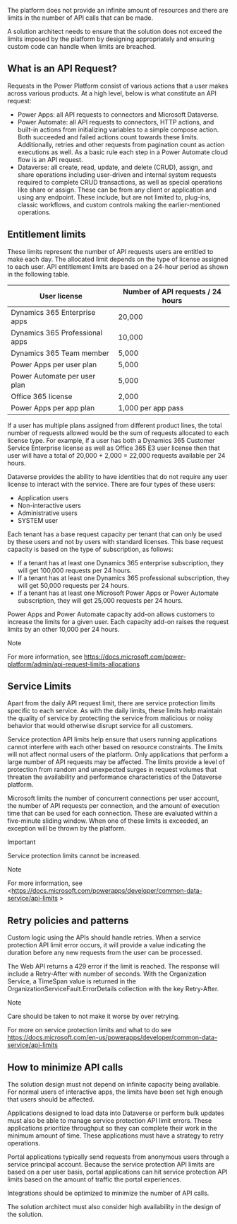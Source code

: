 The platform does not provide an infinite amount of resources and there are limits in the number of API calls that can be made.

A solution architect needs to ensure that the solution does not exceed the limits imposed by the platform by designing appropriately and ensuring custom code can handle when limits are breached.

## What is an API Request?

Requests in the Power Platform consist of various actions that a user makes across various products. At a high level, below is what constitute an API request:

- Power Apps: all API requests to connectors and Microsoft Dataverse.
- Power Automate: all API requests to connectors, HTTP actions, and built-in actions from initializing variables to a simple compose action. Both succeeded and failed actions count towards these limits. Additionally, retries and other requests from pagination count as action executions as well. As a basic rule each step in a Power Automate cloud flow is an API request.
- Dataverse: all create, read, update, and delete (CRUD), assign, and share operations including user-driven and internal system requests required to complete CRUD transactions, as well as special operations like share or assign. These can be from any client or application and using any endpoint. These include, but are not limited to, plug-ins, classic workflows, and custom controls making the earlier-mentioned operations.

## Entitlement limits

These limits represent the number of API requests users are entitled to make each day. The allocated limit depends on the type of license assigned to each user. API entitlement limits are based on a 24-hour period as shown in the following table.

| User license                   | Number of API requests / 24 hours |
| ------------------------------ | --------------------------------- |
| Dynamics 365 Enterprise apps   | 20,000                            |
| Dynamics 365 Professional apps | 10,000                            |
| Dynamics 365 Team member       | 5,000                             |
| Power Apps per user plan       | 5,000                             |
| Power Automate per user plan   | 5,000                             |
| Office 365 license             | 2,000                             |
| Power Apps per app plan        | 1,000 per app pass                |

If a user has multiple plans assigned from different product lines, the total number of requests allowed would be the sum of requests allocated to each license type. For example, if a user has both a Dynamics 365 Customer Service Enterprise license as well as Office 365 E3 user license then that user will have a total of 20,000 + 2,000 = 22,000 requests available per 24 hours.

Dataverse provides the ability to have identities that do not require any user license to interact with the service. There are four types of these users:

- Application users
- Non-interactive users
- Administrative users
- SYSTEM user

Each tenant has a base request capacity per tenant that can only be used by these users and not by users with standard licenses. This base request capacity is based on the type of subscription, as follows:

- If a tenant has at least one Dynamics 365 enterprise subscription, they will get 100,000 requests per 24 hours.
- If a tenant has at least one Dynamics 365 professional subscription, they will get 50,000 requests per 24 hours.
- If a tenant has at least one Microsoft Power Apps or Power Automate subscription, they will get 25,000 requests per 24 hours.

Power Apps and Power Automate capacity add-on allows customers to increase the limits for a given user. Each capacity add-on raises the request limits by an other 10,000 per 24 hours.

> [!NOTE]
> For more information, see <https://docs.microsoft.com/power-platform/admin/api-request-limits-allocations>

## Service Limits

Apart from the daily API request limit, there are service protection limits specific to each service. As with the daily limits, these limits help maintain the quality of service by protecting the service from malicious or noisy behavior that would otherwise disrupt service for all customers.

Service protection API limits help ensure that users running applications cannot interfere with each other based on resource constraints. The limits will not affect normal users of the platform. Only applications that perform a large number of API requests may be affected. The limits provide a level of protection from random and unexpected surges in request volumes that threaten the availability and performance characteristics of the Dataverse platform.

Microsoft limits the number of concurrent connections per user account, the number of API requests per connection, and the amount of execution time that can be used for each connection. These are evaluated within a five-minute sliding window. When one of these limits is exceeded, an exception will be thrown by the platform.

> [!IMPORTANT]
> Service protection limits cannot be increased.

> [!NOTE]
> For more information, see <<https://docs.microsoft.com/powerapps/developer/common-data-service/api-limits> >

## Retry policies and patterns

Custom logic using the APIs should handle retries. When a service protection API limit error occurs, it will provide a value indicating the duration before any new requests from the user can be processed.

The Web API returns a 429 error if the limit is reached. The response will include a Retry-After with number of seconds. With the Organization Service, a TimeSpan value is returned in the OrganizationServiceFault.ErrorDetails collection with the key Retry-After.

> [!NOTE]
> Care should be taken to not make it worse by over retrying.

For more on service protection limits and what to do see <https://docs.microsoft.com/en-us/powerapps/developer/common-data-service/api-limits>

## How to minimize API calls

The solution design must not depend on infinite capacity being available. For normal users of interactive apps, the limits have been set high enough that users should be affected.

Applications designed to load data into Dataverse or perform bulk updates must also be able to manage service protection API limit errors. These applications prioritize throughput so they can complete their work in the minimum amount of time. These applications must have a strategy to retry operations.

Portal applications typically send requests from anonymous users through a service principal account. Because the service protection API limits are based on a per user basis, portal applications can hit service protection API limits based on the amount of traffic the portal experiences.

Integrations should be optimized to minimize the number of API calls.

The solution architect must also consider high availability in the design of the solution.
